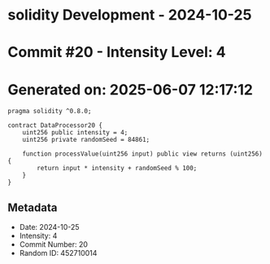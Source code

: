 ﻿# solidity Development - 2024-10-25
# Commit #20 - Intensity Level: 4
# Generated on: 2025-06-07 12:17:12
```solidity
pragma solidity ^0.8.0;

contract DataProcessor20 {
    uint256 public intensity = 4;
    uint256 private randomSeed = 84861;

    function processValue(uint256 input) public view returns (uint256) {
        return input * intensity + randomSeed % 100;
    }
}
```
## Metadata
- Date: 2024-10-25
- Intensity: 4
- Commit Number: 20
- Random ID: 452710014
